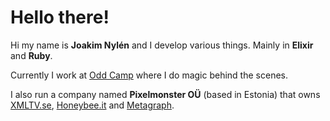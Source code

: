 # Hello there!

Hi my name is **Joakim Nylén** and I develop various things.
Mainly in **Elixir** and **Ruby**.

Currently I work at [Odd Camp](https://www.oddcamp.com) where I do magic behind the scenes.

I also run a company named **Pixelmonster OÜ** (based in Estonia) that owns [XMLTV.se](https://xmltv.se), [Honeybee.it](https://honeybee.it) and [Metagraph](https://metagraph.wiki).
